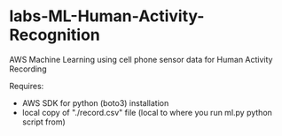 # labs-ML-Human-Activity-Recognition
AWS Machine Learning using cell phone sensor data for Human Activity Recording

Requires:
- AWS SDK for python (boto3) installation
- local copy of "./record.csv" file (local to where you run ml.py python script from)
